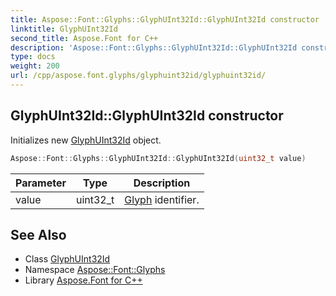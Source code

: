 ```yaml
---
title: Aspose::Font::Glyphs::GlyphUInt32Id::GlyphUInt32Id constructor
linktitle: GlyphUInt32Id
second_title: Aspose.Font for C++
description: 'Aspose::Font::Glyphs::GlyphUInt32Id::GlyphUInt32Id constructor. Initializes new GlyphUInt32Id object in C++.'
type: docs
weight: 200
url: /cpp/aspose.font.glyphs/glyphuint32id/glyphuint32id/
---
```

## GlyphUInt32Id::GlyphUInt32Id constructor


Initializes new [GlyphUInt32Id](../) object.

```cpp
Aspose::Font::Glyphs::GlyphUInt32Id::GlyphUInt32Id(uint32_t value)
```


| Parameter | Type | Description |
| --- | --- | --- |
| value | uint32_t | [Glyph](../../glyph/) identifier. |

## See Also

* Class [GlyphUInt32Id](../)
* Namespace [Aspose::Font::Glyphs](../../)
* Library [Aspose.Font for C++](../../../)
